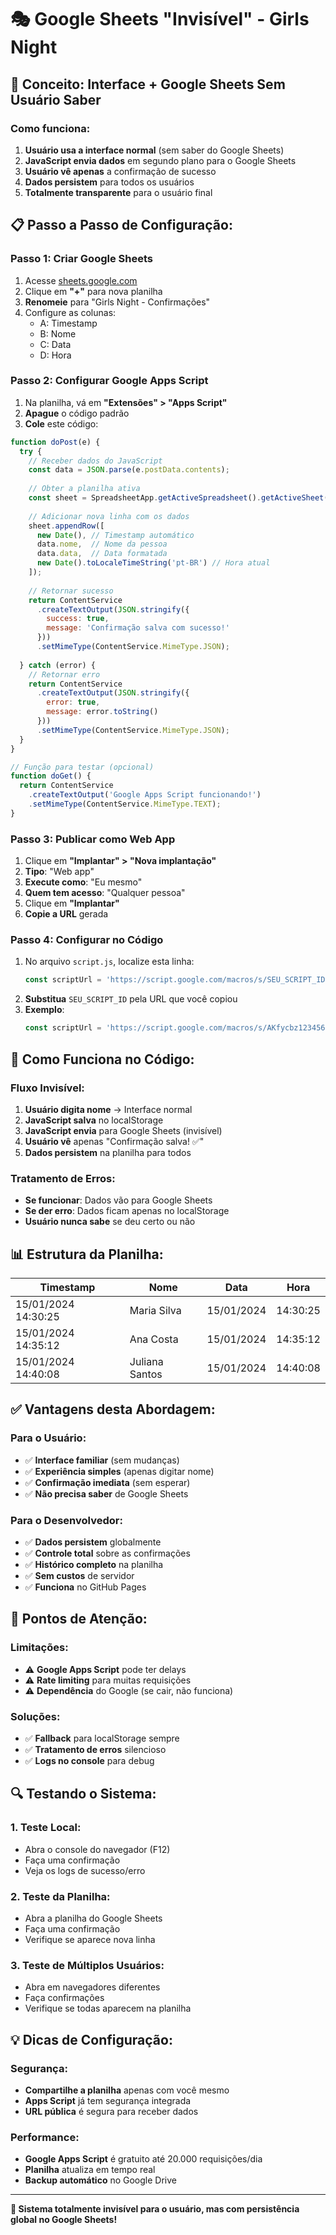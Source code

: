 # 🎭 Google Sheets "Invisível" - Girls Night

## 🎯 **Conceito: Interface + Google Sheets Sem Usuário Saber**

### **Como funciona:**
1. **Usuário usa a interface normal** (sem saber do Google Sheets)
2. **JavaScript envia dados** em segundo plano para o Google Sheets
3. **Usuário vê apenas** a confirmação de sucesso
4. **Dados persistem** para todos os usuários
5. **Totalmente transparente** para o usuário final

## 📋 **Passo a Passo de Configuração:**

### **Passo 1: Criar Google Sheets**
1. Acesse [sheets.google.com](https://sheets.google.com)
2. Clique em **"+"** para nova planilha
3. **Renomeie** para "Girls Night - Confirmações"
4. Configure as colunas:
   - A: Timestamp
   - B: Nome
   - C: Data
   - D: Hora

### **Passo 2: Configurar Google Apps Script**
1. Na planilha, vá em **"Extensões" > "Apps Script"**
2. **Apague** o código padrão
3. **Cole** este código:

```javascript
function doPost(e) {
  try {
    // Receber dados do JavaScript
    const data = JSON.parse(e.postData.contents);
    
    // Obter a planilha ativa
    const sheet = SpreadsheetApp.getActiveSpreadsheet().getActiveSheet();
    
    // Adicionar nova linha com os dados
    sheet.appendRow([
      new Date(), // Timestamp automático
      data.nome,  // Nome da pessoa
      data.data,  // Data formatada
      new Date().toLocaleTimeString('pt-BR') // Hora atual
    ]);
    
    // Retornar sucesso
    return ContentService
      .createTextOutput(JSON.stringify({ 
        success: true, 
        message: 'Confirmação salva com sucesso!' 
      }))
      .setMimeType(ContentService.MimeType.JSON);
      
  } catch (error) {
    // Retornar erro
    return ContentService
      .createTextOutput(JSON.stringify({ 
        error: true, 
        message: error.toString() 
      }))
      .setMimeType(ContentService.MimeType.JSON);
  }
}

// Função para testar (opcional)
function doGet() {
  return ContentService
    .createTextOutput('Google Apps Script funcionando!')
    .setMimeType(ContentService.MimeType.TEXT);
}
```

### **Passo 3: Publicar como Web App**
1. Clique em **"Implantar" > "Nova implantação"**
2. **Tipo**: "Web app"
3. **Execute como**: "Eu mesmo"
4. **Quem tem acesso**: "Qualquer pessoa"
5. Clique em **"Implantar"**
6. **Copie a URL** gerada

### **Passo 4: Configurar no Código**
1. No arquivo `script.js`, localize esta linha:
   ```javascript
   const scriptUrl = 'https://script.google.com/macros/s/SEU_SCRIPT_ID/exec';
   ```
2. **Substitua** `SEU_SCRIPT_ID` pela URL que você copiou
3. **Exemplo**:
   ```javascript
   const scriptUrl = 'https://script.google.com/macros/s/AKfycbz1234567890abcdefghijklmnopqrstuvwxyz/exec';
   ```

## 🔧 **Como Funciona no Código:**

### **Fluxo Invisível:**
1. **Usuário digita nome** → Interface normal
2. **JavaScript salva** no localStorage
3. **JavaScript envia** para Google Sheets (invisível)
4. **Usuário vê** apenas "Confirmação salva! ✅"
5. **Dados persistem** na planilha para todos

### **Tratamento de Erros:**
- **Se funcionar**: Dados vão para Google Sheets
- **Se der erro**: Dados ficam apenas no localStorage
- **Usuário nunca sabe** se deu certo ou não

## 📊 **Estrutura da Planilha:**

| Timestamp | Nome | Data | Hora |
|-----------|------|------|------|
| 15/01/2024 14:30:25 | Maria Silva | 15/01/2024 | 14:30:25 |
| 15/01/2024 14:35:12 | Ana Costa | 15/01/2024 | 14:35:12 |
| 15/01/2024 14:40:08 | Juliana Santos | 15/01/2024 | 14:40:08 |

## ✅ **Vantagens desta Abordagem:**

### **Para o Usuário:**
- ✅ **Interface familiar** (sem mudanças)
- ✅ **Experiência simples** (apenas digitar nome)
- ✅ **Confirmação imediata** (sem esperar)
- ✅ **Não precisa saber** de Google Sheets

### **Para o Desenvolvedor:**
- ✅ **Dados persistem** globalmente
- ✅ **Controle total** sobre as confirmações
- ✅ **Histórico completo** na planilha
- ✅ **Sem custos** de servidor
- ✅ **Funciona** no GitHub Pages

## 🚨 **Pontos de Atenção:**

### **Limitações:**
- ⚠️ **Google Apps Script** pode ter delays
- ⚠️ **Rate limiting** para muitas requisições
- ⚠️ **Dependência** do Google (se cair, não funciona)

### **Soluções:**
- ✅ **Fallback** para localStorage sempre
- ✅ **Tratamento de erros** silencioso
- ✅ **Logs no console** para debug

## 🔍 **Testando o Sistema:**

### **1. Teste Local:**
- Abra o console do navegador (F12)
- Faça uma confirmação
- Veja os logs de sucesso/erro

### **2. Teste da Planilha:**
- Abra a planilha do Google Sheets
- Faça uma confirmação
- Verifique se aparece nova linha

### **3. Teste de Múltiplos Usuários:**
- Abra em navegadores diferentes
- Faça confirmações
- Verifique se todas aparecem na planilha

## 💡 **Dicas de Configuração:**

### **Segurança:**
- **Compartilhe a planilha** apenas com você mesmo
- **Apps Script** já tem segurança integrada
- **URL pública** é segura para receber dados

### **Performance:**
- **Google Apps Script** é gratuito até 20.000 requisições/dia
- **Planilha** atualiza em tempo real
- **Backup automático** no Google Drive

---

**🎀 Sistema totalmente invisível para o usuário, mas com persistência global no Google Sheets!**

